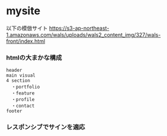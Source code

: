 # mysite

以下の模倣サイト
https://s3-ap-northeast-1.amazonaws.com/wals/uploads/wals2_content_img/327/wals-front/index.html

### htmlの大まかな構成

```
header
main visual
4 section
  ・portfolio
  ・feature
  ・profile
  ・contact
footer
```

### レスポンシブでサインを適応
